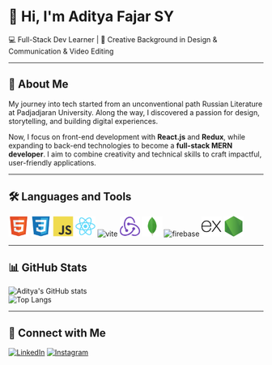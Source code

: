 # 👋 Hi, I'm Aditya Fajar SY

💻 Full-Stack Dev Learner | 🎨 Creative Background in Design & Communication & Video Editing 

---

## 🚀 About Me  
My journey into tech started from an unconventional path Russian Literature at Padjadjaran University. Along the way, I discovered a passion for design, storytelling, and building digital experiences.  

Now, I focus on front-end development with **React.js** and **Redux**, while expanding to back-end technologies to become a **full-stack MERN developer**. I aim to combine creativity and technical skills to craft impactful, user-friendly applications.  

---

## 🛠️ Languages and Tools  
<p align="left">  
  <img src="https://raw.githubusercontent.com/devicons/devicon/master/icons/html5/html5-original.svg" alt="html5" width="40" height="40"/>  
  <img src="https://raw.githubusercontent.com/devicons/devicon/master/icons/css3/css3-original.svg" alt="css3" width="40" height="40"/>  
  <img src="https://raw.githubusercontent.com/devicons/devicon/master/icons/javascript/javascript-original.svg" alt="javascript" width="40" height="40"/>  
  <img src="https://raw.githubusercontent.com/devicons/devicon/master/icons/react/react-original.svg" alt="react" width="40" height="40"/>  
  <img src="https://raw.githubusercontent.com/vitejs/vite/master/packages/docs/public/logo.svg" alt="vite" width="40" height="40"/>  
  <img src="https://raw.githubusercontent.com/devicons/devicon/master/icons/redux/redux-original.svg" alt="redux" width="40" height="40"/>  
  <img src="https://raw.githubusercontent.com/devicons/devicon/master/icons/mongodb/mongodb-original.svg" alt="mongodb" width="40" height="40"/>  
  <img src="https://www.vectorlogo.zone/logos/firebase/firebase-icon.svg" alt="firebase" width="40" height="40"/>  
  <img src="https://raw.githubusercontent.com/devicons/devicon/master/icons/express/express-original.svg" alt="express" width="40" height="40"/>  
  <img src="https://raw.githubusercontent.com/devicons/devicon/master/icons/nodejs/nodejs-original.svg" alt="nodejs" width="40" height="40"/>  
</p>  

---

## 📊 GitHub Stats  
![Aditya's GitHub stats](https://github-readme-stats.vercel.app/api?username=adityafajar&show_icons=true&theme=tokyonight)  
![Top Langs](https://github-readme-stats.vercel.app/api/top-langs/?username=adityafajar&layout=compact&theme=tokyonight)  

---

## 🔗 Connect with Me  
[![LinkedIn](https://img.shields.io/badge/LinkedIn-blue?logo=linkedin&logoColor=white)]([https://linkedin.com/in/adityafajarsy](https://www.linkedin.com/in/adityafajarsy/))  
[![Instagram](https://img.shields.io/badge/Instagram-red?logo=instagram&logoColor=white)](https://instagram.com/adityafajarsyy)  
